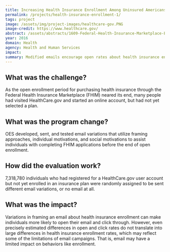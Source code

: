 ```yaml
---
title: Increasing Health Insurance Enrollment Among Uninsured Americans
permalink: /projects/health-insurance-enrollment-1/
tags: project
image: /assets/img/project-images/healthcare-gov.PNG
image-credit: https://www.healthcare.gov/
abstract: /assets/abstracts/1609-Federal-Health-Insurance-Marketplace-Enrollment-Emails.pdf
year: 2016
domain: Health
agency: Health and Human Services
impact:
summary: Modified emails encourage open rates about health insurance enrollment.
---
```

## What was the challenge?

As the open enrollment period for purchasing health insurance through the Federal Health Insurance Marketplace (FHIM) neared its end, many people had visited HealthCare.gov and started an online account,  but had not yet selected a plan.

## What was the program change?

OES developed, sent, and tested email variations that utilize framing approaches, individual motivations, and social motivations to assist individuals with completing FHIM applications before the end of open enrollment.

## How did the evaluation work?

7,318,780 individuals who had registered for a HealthCare.gov user account but not yet enrolled in an insurance plan were randomly assigned to be sent different email variations, or no email at all. 

## What was the impact?

Variations in framing an email about health insurance enrollment can make individuals more likely to open their email and click through. However, even precisely estimated differences in open and click rates do not translate into large differences in health insurance enrollment rates, which may reflect some of the limitations of email campaigns. That is, email may have a limited impact on behaviors like enrollment.
